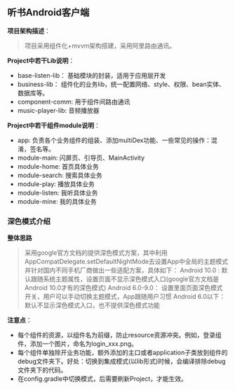 ## **听书Android客户端**



**项目架构描述**：

>项目采用组件化+mvvm架构搭建，采用阿里路由通讯。

**Project中若干Lib说明**：

- base-listen-lib： 基础模块的封装，适用于应用层开发
- business-lib： 组件化的业务lib，统一配置网络、style、权限、bean实体、数据库等。
- component-comm: 用于组件间路由通讯
- music-player-lib: 音频播放器

**Project中若干组件module说明**：

- app: 负责各个业务组件的组装、添加multiDex功能、一些常见的操作：混淆，签名等。
- module-main: 闪屏页、引导页、MainActivity
- module-home: 首页具体业务
- module-search: 搜索具体业务
- module-play:  播放具体业务
- module-listen: 我听具体业务
- module-mine: 我的具体业务  

### **深色模式介绍**

**整体思路**

>采用google官方文档的提供深色模式方案，其中利用AppCompatDelegate.setDefaultNightMode去设置App中全局的主题模式
>并针对国内不同手机厂商做出一些适配方案，具体如下：
Android 10.0 : 默认跟随系统主题属性，设置页面不显示深色模式入口(google官方文档是Android 10.0才有的深色模式)
Android 6.0-9.0： 设置里面页面深色模式开关，用户可以手动切换主题模式，App跟随用户习惯
Android 6.0以下：默认不显示深色模式入口，也不提供深色模式功能

**注意点**：

- 每个组件的资源，以组件名为前缀，防止resource资源冲突。例如，登录组件，添加一个图片，命名为login_xxx.png。
- 每个组件单独除开业务功能，额外添加的主口或者application子类放到组件的debug文件夹下。好处：切换到集成模式(以lib形式)时候，会编译排除debug文件夹下的代码。
- 在config.gradle中切换模式，后需要刷新Project，才能生效。


